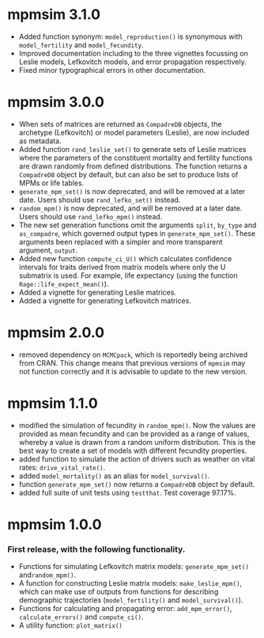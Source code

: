# mpmsim 3.1.0

- Added function synonym: `model_reproduction()` is synonymous with `model_fertility` and `model_fecundity`.
- Improved documentation including to the three vignettes focussing on Leslie models, Lefkovitch models, and error propagation respectively.
- Fixed minor typographical errors in other documentation.

# mpmsim 3.0.0

- When sets of matrices are returned as `CompadreDB` objects, the archetype (Lefkovitch) or model parameters (Leslie), are now included as metadata.
- Added function `rand_leslie_set()` to generate sets of Leslie matrices where the parameters of the constituent mortality and fertility functions are drawn randomly from defined distributions. The function returns a `CompadreDB` object by default, but can also be set to produce lists of MPMs or life tables.
- `generate_mpm_set()` is now deprecated, and will be removed at a later date. Users should use `rand_lefko_set()` instead. 
- `random_mpm()` is now deprecated, and will be removed at a later date. Users should use `rand_lefko_mpm()` instead.
- The new set generation functions omit the arguments `split`, `by_type` and `as_compadre`, which governed output types in `generate_mpm_set()`. These arguments been replaced with a simpler and more transparent argument, `output`.
- Added new function `compute_ci_U()` which calculates confidence intervals for traits derived from matrix models where only the U submatrix is used. For example, life expectancy (using the function `Rage::life_expect_mean()`). 
- Added a vignette for generating Leslie matrices.
- Added a vignette for generating Lefkovitch matrices.


# mpmsim 2.0.0

- removed dependency on `MCMCpack`, which is reportedly being archived from CRAN. This change means that previous versions of `mpmsim` may not function correctly and it is advisable to update to the new version.

# mpmsim 1.1.0

- modified the simulation of fecundity in `random_mpm()`. Now the values are provided as mean fecundity and can be provided as a range of values, whereby a value is drawn from a random uniform distribution. This is the best way to create a set of models with different fecundity properties.
- added function to simulate the action of drivers such as weather on vital rates: `drive_vital_rate()`.
- added `model_mortality()` as an alias for `model_survival()`.
- function `generate_mpm_set()` now returns a `CompadreDB` object by default.
- added full suite of unit tests using `testthat`. Test coverage 97.17%.

# mpmsim 1.0.0

### First release, with the following functionality.

- Functions for simulating Lefkovitch matrix models: `generate_mpm_set()` and`random_mpm()`.
- A function for constructing Leslie matrix models: `make_leslie_mpm()`, which can make use of outputs from functions for describing demographic trajectories (`model_fertility()` and `model_survival()`).
- Functions for calculating and propagating error: `add_mpm_error()`, `calculate_errors()` and `compute_ci()`.
- A utility function: `plot_matrix()`
